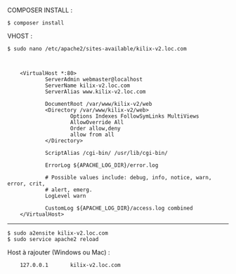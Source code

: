 COMPOSER INSTALL :

	$ composer install


VHOST : 

	$ sudo nano /etc/apache2/sites-available/kilix-v2.loc.com



        <VirtualHost *:80>
                ServerAdmin webmaster@localhost
                ServerName kilix-v2.loc.com
                ServerAlias www.kilix-v2.loc.com

                DocumentRoot /var/www/kilix-v2/web
                <Directory /var/www/kilix-v2/web>
                        Options Indexes FollowSymLinks MultiViews
                        AllowOverride All
                        Order allow,deny
                        allow from all
                </Directory>

                ScriptAlias /cgi-bin/ /usr/lib/cgi-bin/

                ErrorLog ${APACHE_LOG_DIR}/error.log

                # Possible values include: debug, info, notice, warn, error, crit,
                # alert, emerg.
                LogLevel warn

                CustomLog ${APACHE_LOG_DIR}/access.log combined
        </VirtualHost>

___

	$ sudo a2ensite kilix-v2.loc.com
	$ sudo service apache2 reload



Host à rajouter (Windows ou Mac) :

        127.0.0.1       kilix-v2.loc.com